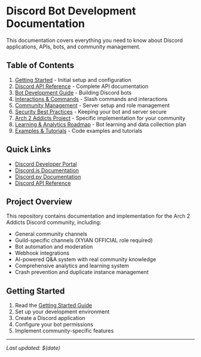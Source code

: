 # Discord Bot Development Documentation

This documentation covers everything you need to know about Discord applications, APIs, bots, and community management.

## Table of Contents

1. [Getting Started](./getting-started.md) - Initial setup and configuration
2. [Discord API Reference](./discord-api.md) - Complete API documentation
3. [Bot Development Guide](./bot-development.md) - Building Discord bots
4. [Interactions & Commands](./interactions-commands.md) - Slash commands and interactions
5. [Community Management](./community-management.md) - Server setup and role management
6. [Security Best Practices](./security.md) - Keeping your bot and server secure
7. [Arch 2 Addicts Project](./arch2-project.md) - Specific implementation for your community
8. [Learning & Analytics Roadmap](./LEARNING-AND-ANALYTICS-ROADMAP.md) - Bot learning and data collection plan
9. [Examples & Tutorials](./examples.md) - Code examples and tutorials

## Quick Links

- [Discord Developer Portal](https://discord.com/developers/applications)
- [Discord.js Documentation](https://discord.js.org/)
- [Discord.py Documentation](https://discordpy.readthedocs.io/)
- [Discord API Reference](https://discord.com/developers/docs/reference)

## Project Overview

This repository contains documentation and implementation for the Arch 2 Addicts Discord community, including:
- General community channels
- Guild-specific channels (XYIAN OFFICIAL role required)
- Bot automation and moderation
- Webhook integrations
- AI-powered Q&A system with real community knowledge
- Comprehensive analytics and learning system
- Crash prevention and duplicate instance management

## Getting Started

1. Read the [Getting Started Guide](./getting-started.md)
2. Set up your development environment
3. Create a Discord application
4. Configure your bot permissions
5. Implement community-specific features

---

*Last updated: $(date)*
